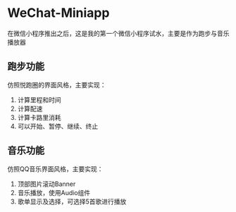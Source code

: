 # WeChat-Miniapp
在微信小程序推出之后，这是我的第一个微信小程序试水，主要是作为跑步与音乐播放器

## 跑步功能
仿照悦跑圈的界面风格，主要实现：

1. 计算里程和时间
2. 计算配速
3. 计算卡路里消耗
4. 可以开始、暂停、继续、终止

## 音乐功能
仿照QQ音乐界面风格，主要实现：

1. 顶部图片滚动Banner
2. 音乐播放，使用Audio组件
3. 歌单显示及选择，可选择5首歌进行播放
